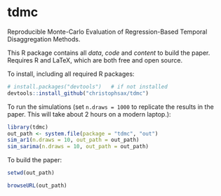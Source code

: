 # tdmc

Reproducible Monte-Carlo Evaluation of Regression-Based Temporal Disaggregation
Methods.

This R package contains all *data*, *code* and *content* to build the 
paper. Requires R and LaTeX, which are both free and open source.

To install, including all required R packages:

```r
# install.packages("devtools")   # if not installed
devtools::install_github("christophsax/tdmc")
```

To run the simulations (set `n.draws = 1000` to replicate the results in the
paper. This will take about 2 hours on a modern laptop.):

```r
library(tdmc)
out_path <- system.file(package = "tdmc", "out")
sim_ar1(n.draws = 10, out_path = out_path) 
sim_sarima(n.draws = 10, out_path = out_path) 
```

To build the paper:

```r
setwd(out_path)

browseURL(out_path)

```

